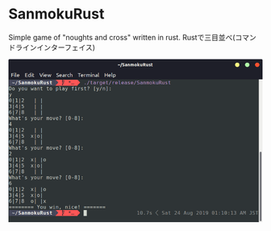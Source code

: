 # SanmokuRust

Simple game of "noughts and cross" written in rust.
Rustで三目並べ(コマンドラインインターフェイス)

![screenshot](assets/screenshot.png)
